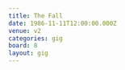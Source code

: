 ```yaml
---
title: The Fall
date: 1986-11-11T12:00:00.000Z
venue: v2
categories: gig
board: 8
layout: gig
---
```


